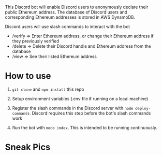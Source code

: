 This Discord bot will enable Discord users to anonymously declare their public Ethereum address. The database of Discord users and corresponding Ethereum addresses is stored in AWS DynamoDB.

Discord users will use slash commands to interact with the bot
- /verify => Enter Ethereum address, or change their Ethereum address if they previously verified
- /delete => Delete their Discord handle and Ethereum address from the database
- /view => See their listed Ethereum address

# How to use

1. `git clone` and `npm install` this repo

2. Setup environment variables (.env file if running on a local machine)

3. Register the slash commands in the Discord server with `node deploy-commands`. Discord requires this step before the bot's slash commands work

4. Run the bot with `node index`. This is intended to be running continuously.

# Sneak Pics
